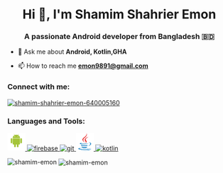 <h1 align="center">Hi 👋, I'm Shamim Shahrier Emon</h1>
<h3 align="center">A passionate Android developer from Bangladesh 🇧🇩 </h3>

- 💬 Ask me about **Android, Kotlin,GHA**

- 📫 How to reach me **emon9891@gmail.com**

<h3 align="left">Connect with me:</h3>
<p align="left">
<a href="https://linkedin.com/in/shamim-shahrier-emon-640005160" target="blank"><img align="center" src="https://raw.githubusercontent.com/rahuldkjain/github-profile-readme-generator/master/src/images/icons/Social/linked-in-alt.svg" alt="shamim-shahrier-emon-640005160" height="30" width="40" /></a>
</p>

<h3 align="left">Languages and Tools:</h3>
<p align="left"> <a href="https://developer.android.com" target="_blank" rel="noreferrer"> <img src="https://raw.githubusercontent.com/devicons/devicon/master/icons/android/android-original-wordmark.svg" alt="android" width="40" height="40"/> </a> <a href="https://firebase.google.com/" target="_blank" rel="noreferrer"> <img src="https://www.vectorlogo.zone/logos/firebase/firebase-icon.svg" alt="firebase" width="40" height="40"/> </a> <a href="https://git-scm.com/" target="_blank" rel="noreferrer"> <img src="https://www.vectorlogo.zone/logos/git-scm/git-scm-icon.svg" alt="git" width="40" height="40"/> </a> <a href="https://www.java.com" target="_blank" rel="noreferrer"> <img src="https://raw.githubusercontent.com/devicons/devicon/master/icons/java/java-original.svg" alt="java" width="40" height="40"/> </a> <a href="https://kotlinlang.org" target="_blank" rel="noreferrer"> <img src="https://www.vectorlogo.zone/logos/kotlinlang/kotlinlang-icon.svg" alt="kotlin" width="40" height="40"/> </a> </p>

<p><img align="left" src="https://github-readme-stats.vercel.app/api/top-langs?username=shamim-emon&show_icons=true&locale=en&layout=compact" alt="shamim-emon" /></p>

<p>&nbsp;<img align="center" src="https://github-readme-stats.vercel.app/api?username=shamim-emon&show_icons=true&locale=en" alt="shamim-emon" /></p>
